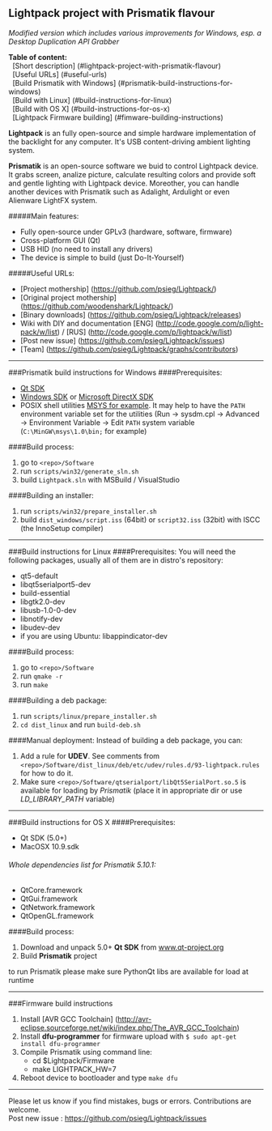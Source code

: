Lightpack project with Prismatik flavour
---------
*Modified version which includes various improvements for Windows, esp. a Desktop Duplication API Grabber*

**Table of content:** <br />
&nbsp;&nbsp;[Short description] (#lightpack-project-with-prismatik-flavour) <br />
&nbsp;&nbsp;[Useful URLs] (#useful-urls) <br />
&nbsp;&nbsp;[Build Prismatik with Windows] (#prismatik-build-instructions-for-windows) <br />
&nbsp;&nbsp;[Build with Linux] (#build-instructions-for-linux) <br />
&nbsp;&nbsp;[Build with OS X] (#build-instructions-for-os-x) <br />
&nbsp;&nbsp;[Lightpack Firmware building] (#fimware-building-instructions) <br />


**Lightpack** is an fully open-source and simple hardware implementation of the backlight for any computer. It's USB content-driving ambient lighting system.

**Prismatik** is an open-source software we buid to control Lightpack device. It grabs screen, analize picture,
calculate resulting colors and provide soft and gentle lighting with Lightpack device. Moreother, you can 
handle another devices with Prismatik such as Adalight, Ardulight or even Alienware LightFX system.

#####Main features:
* Fully open-source under GPLv3 (hardware, software, firmware)
* Cross-platform GUI (Qt)
* USB HID (no need to install any drivers)
* The device is simple to build (just Do-It-Yourself) 

#####Useful URLs:
* [Project mothership] (https://github.com/psieg/Lightpack/)
* [Original project mothership] (https://github.com/woodenshark/Lightpack/)
* [Binary downloads] (https://github.com/psieg/Lightpack/releases)
* Wiki with DIY and documentation [ENG] (http://code.google.com/p/light-pack/w/list) / [RUS] (http://code.google.com/p/lightpack/w/list)
* [Post new issue] (https://github.com/psieg/Lightpack/issues)
* [Team] (https://github.com/psieg/Lightpack/graphs/contributors)

---

###Prismatik build instructions for Windows
####Prerequisites:
* [Qt SDK](http://qt-project.org/downloads)
* [Windows SDK](https://msdn.microsoft.com/en-us/windows/desktop/ff851942.aspx) or [Microsoft DirectX SDK](http://www.microsoft.com/en-us/download/details.aspx?id=6812)
* POSIX shell utilities [MSYS for example](http://www.mingw.org/wiki/MSYS). It may help to have the `PATH` environment variable set for the utilities (Run &rarr; sysdm.cpl &rarr; Advanced &rarr; Environment Variable &rarr; Edit `PATH` system variable (`C:\MinGW\msys\1.0\bin;` for example)

####Build process:
1. go to `<repo>/Software`
2. run `scripts/win32/generate_sln.sh`
3. build `Lightpack.sln` with MSBuild / VisualStudio

####Building an installer:
1. run `scripts/win32/prepare_installer.sh`
2. build `dist_windows/script.iss` (64bit) or `script32.iss` (32bit) with ISCC (the InnoSetup compiler)

---

###Build instructions for Linux
####Prerequisites:
You will need the following packages, usually all of them are in distro's repository:
* qt5-default
* libqt5serialport5-dev
* build-essential
* libgtk2.0-dev
* libusb-1.0-0-dev
* libnotify-dev
* libudev-dev
* if you are using Ubuntu: libappindicator-dev

####Build process:
1. go to `<repo>/Software`
2. run `qmake -r`
3. run `make`

####Building a deb package:
1. run `scripts/linux/prepare_installer.sh`
2. `cd dist_linux` and run `build-deb.sh`

####Manual deployment:
Instead of building a deb package, you can:

1. Add a rule for **UDEV**. See comments from `<repo>/Software/dist_linux/deb/etc/udev/rules.d/93-lightpack.rules` for how to do it.
2. Make sure `<repo>/Software/qtserialport/libQt5SerialPort.so.5` is available for loading by *Prismatik* (place it in appropriate dir or use *LD_LIBRARY_PATH* variable)

---

###Build instructions for OS X
####Prerequisites:
* Qt SDK (5.0+)
* MacOSX 10.9.sdk

###### Whole dependencies list for Prismatik 5.10.1:
* QtCore.framework
* QtGui.framework
* QtNetwork.framework
* QtOpenGL.framework

####Build process:
1. Download and unpack 5.0+ **Qt SDK** from www.qt-project.org
4. Build **Prismatik** project

to run Prismatik please make sure PythonQt libs are available for load at runtime 

---

###Firmware build instructions
1. Install [AVR GCC Toolchain] (http://avr-eclipse.sourceforge.net/wiki/index.php/The_AVR_GCC_Toolchain)
2. Install **dfu-programmer** for firmware upload with `$ sudo apt-get install dfu-programmer`
3. Compile Prismatik using command line:
    * cd $Lightpack/Firmware
    * make LIGHTPACK_HW=7
4. Reboot device to bootloader and type `make dfu`

---

Please let us know if you find mistakes, bugs or errors. Contributions are welcome.<br />
Post new issue : https://github.com/psieg/Lightpack/issues
